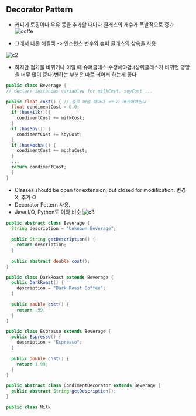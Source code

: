 ## Decorator Pattern
- 커피에 토핑이나 우유 등을 추가할 때마다 클래스의 개수가 폭발적으로 증가
![coffe](https://user-images.githubusercontent.com/50645183/95971815-a85e7c80-0e4c-11eb-805d-1db814965b18.PNG)

- 그래서 나온 해결책 -> 인스턴스 변수와 슈퍼 클래스의 상속을 사용

![c2](https://user-images.githubusercontent.com/50645183/95972454-6e41aa80-0e4d-11eb-8b29-4006b667c73a.PNG)

- 하지만 첨가물 바뀌거나 이럴 때 슈퍼클래스 수정해야함.(상위클래스가 바뀌면 영향을 너무 많이 준다)변하는 부분은 따로 띄어서 하는게 좋다 

```java
public class Beverage {
// declare instances variables for milkCost, soyCost ...

public float cost() { // 종류 바뀔 때마다 코드가 바뀌어야한다.
  float condimentCost = 0.0;
  if (hasMilk()){
    condimentCost += milkCost;
  }
  if (hasSoy()) {
    condimentCost += soyCost;
  }
  if (hasMocha()) {
    condimentCost += mochaCost;
  }
  ...
  return condimentCost;
  }
}
```

- Classes should be open for extension, but closed for modification. 변경 X, 추가 O
- Decorator Pattern 사용.
- Java I/O, Python도 이와 비슷
![c3](https://user-images.githubusercontent.com/50645183/95977027-4bb29000-0e53-11eb-8844-6f57940ae172.PNG)


```java
public abstract class Beverage {
  String description = "Unknown Beverage";
  
  public String getDescription() {
    return description;
  }
  
  public abstract double cost();
}
```
```java
public class DarkRoast extends Beverage {
  public DarkRoast() {
    description = "Dark Roast Coffee";
  }
  
  public double cost() {
    return .99;
  }
}

public class Espresso extends Beverage {
  public Espresso() {
    description = "Espresso";
  }
  
  public double cost() {
    return 1.99;
  }
}
```
```java
public abstract class CondimentDecorator extends Beverage {
  public abstract String getDescription();
}
```
```java
public class Milk 


